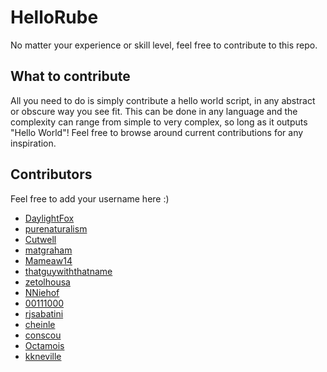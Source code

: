 # HelloRube
No matter your experience or skill level, feel free to contribute to this repo.

## What to contribute
All you need to do is simply contribute a hello world script, in any abstract or obscure way you see fit. This can be done in any language and the complexity can range from simple to very complex, so long as it outputs "Hello World"! Feel free to browse around current contributions for any inspiration.

## Contributors
Feel free to add your username here :)

* [DaylightFox](https://github.com/DaylightFox)
* [purenaturalism](https://github.com/purenaturalism)
* [Cutwell](https://github.com/Cutwell)
* [matgraham](https://github.com/matgraham)
* [Mameaw14](https://github.com/Mameaw14)
* [thatguywiththatname](https://github.com/thatguywiththatname)
* [zetolhousa](https://github.com/zetolhousa)
* [NNiehof](https://github.com/NNiehof)
* [00111000](https://github.com/00111000)
* [rjsabatini](https://github.com/rjsabatini)
* [cheinle](https://github.com/cheinle)
* [conscou](https://github.com/conscou)
* [Octamois](https://github.com/octamois)
* [kkneville](https://github.com/kkneville)
